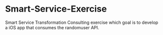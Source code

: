 # Smart-Service-Exercise
Smart Service Transformation Consulting exercise which goal is to develop a iOS app that consumes the randomuser API.
